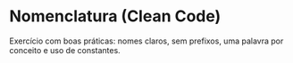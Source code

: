 # Nomenclatura (Clean Code)
Exercício com boas práticas: nomes claros, sem prefixos, uma palavra por conceito e uso de constantes.
